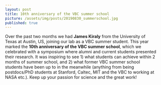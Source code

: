 ```yaml
---
layout: post
title: 10th anniversary of the VBC summer school
picture: /assets/img/posts/20190830_summerschool.jpg
published: true
---
```

Over the past two months we had **James Kiraly** from the University of Texas at Austin, US, joining our lab as a VBC summer student. This year marked the **10th anniversary of the VBC summer school**, which we celebrated with a symposium where alumni and current students presented their research. It was inspiring to see 1) what students can achieve within 2 months of summer school, and 2) what former VBC summer school students have been up to in the meanwhile (anything from being postdocs/PhD students at Stanford, Caltec, MIT and the VBC to working at NASA etc.). Keep up your passion for science and the great work!
